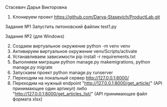 Стасевич Дарья Викторовна

1) Клонируем проект https://github.com/Darya-Stasevich/ProductLab.git

Задание №1 Запустить питоновский файлик test1.py

Задание №2 (для Windows)

2) Создаем виртуальное окружение python -m venv venv
3) Активируем виртуальное окружение venv/Scripts/activate
4) Устанавливаем зависимости pip install -r requirements.txt
5) Выполняем миграции python manage.py makemigrations,
python manage.py migrate
6) Запускаем проект python manage.py runserver
7) Переходим на локальный сервер http://127.0.0.1:8000/
8) Переходим на нужный endpoint "http://127.0.0.1:8000/get_article/" (API принимающее один артикул)
либо "http://127.0.0.1:8000/get_articles_list/" (API принимающее файл формата xlsx)

